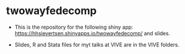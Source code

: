# twowayfedecomp
 
- This is the repository for the following shiny app: https://hhsievertsen.shinyapps.io/twowayfedecomp/ and slides.

- Slides, R and Stata files for myt talks at VIVE are in the VIVE folders.

